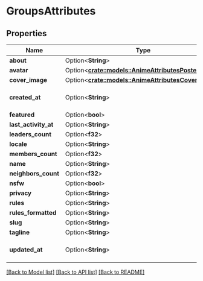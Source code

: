 # GroupsAttributes

## Properties

Name | Type | Description | Notes
------------ | ------------- | ------------- | -------------
**about** | Option<**String**> |  | [optional]
**avatar** | Option<[**crate::models::AnimeAttributesPosterImage**](animeAttributes_posterImage.md)> |  | [optional]
**cover_image** | Option<[**crate::models::AnimeAttributesCoverImage**](animeAttributes_coverImage.md)> |  | [optional]
**created_at** | Option<**String**> | ISO 8601 date and time | [optional]
**featured** | Option<**bool**> |  | [optional]
**last_activity_at** | Option<**String**> |  | [optional]
**leaders_count** | Option<**f32**> |  | [optional]
**locale** | Option<**String**> |  | [optional]
**members_count** | Option<**f32**> |  | [optional]
**name** | Option<**String**> |  | [optional]
**neighbors_count** | Option<**f32**> |  | [optional]
**nsfw** | Option<**bool**> |  | [optional]
**privacy** | Option<**String**> |  | [optional]
**rules** | Option<**String**> |  | [optional]
**rules_formatted** | Option<**String**> |  | [optional]
**slug** | Option<**String**> |  | [optional]
**tagline** | Option<**String**> |  | [optional]
**updated_at** | Option<**String**> | ISO 8601 of last modification | [optional]

[[Back to Model list]](../README.md#documentation-for-models) [[Back to API list]](../README.md#documentation-for-api-endpoints) [[Back to README]](../README.md)


